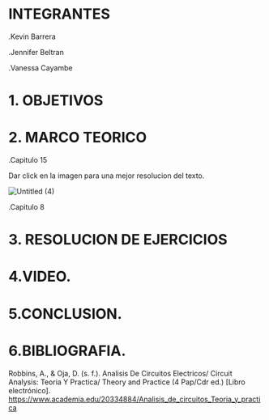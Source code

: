 # INTEGRANTES

.Kevin Barrera

.Jennifer Beltran

.Vanessa Cayambe

# 1. OBJETIVOS


# 2. MARCO TEORICO

.Capitulo 15

Dar click en la imagen para una mejor resolucion del texto.

![Untitled (4)](https://user-images.githubusercontent.com/84421020/131774226-f0d09fa6-b72a-4de2-855b-54e1ffcea8f4.jpg)


.Capitulo 8




# 3. RESOLUCION DE EJERCICIOS



# 4.VIDEO.


# 5.CONCLUSION.






# 6.BIBLIOGRAFIA.
Robbins, A., & Oja, D. (s. f.). Analisis De Circuitos Electricos/ Circuit Analysis: Teoria Y Practica/ Theory and Practice (4 Pap/Cdr ed.) [Libro electrónico]. https://www.academia.edu/20334884/Analisis_de_circuitos_Teoria_y_practica
































